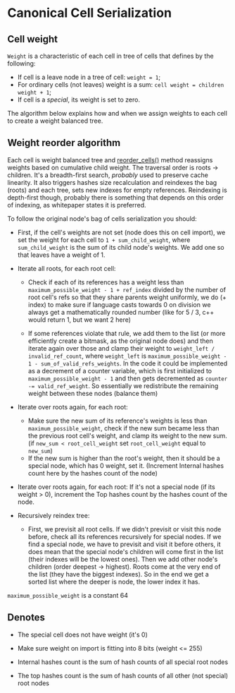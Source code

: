 # Canonical Cell Serialization

## Cell weight

`Weight` is a characteristic of each cell in tree of cells that defines by the following:
* If cell is a leave node in a tree of cell: `weight = 1`;
* For ordinary cells (not leaves) weight is a sum: `cell weight = children weight + 1`;
* If cell is a _special_, its weight is set to zero.


The algorithm below explains how and when we assign weights to each cell to create a weight balanced tree.


## Weight reorder algorithm 

Each cell is weight balanced tree and [reorder_cells()](https://github.com/ton-blockchain/ton/blob/15088bb8784eb0555469d223cd8a71b4e2711202/crypto/vm/boc.cpp#L249) method
reassigns weights based on cumulative child weight. The traversal order is roots -> children. It's a breadth-first search, _probably_ used to preserve cache linearity. It also triggers hashes size recalculation and reindexes the bag (roots) and each tree, sets new indexes for empty references. Reindexing is depth-first though, probably there is something that depends on this order of indexing, as whitepaper states it is preferred.



To follow the original node's bag of cells serialization you should:
- First, if the cell's weights are not set (node does this on cell import), we set the weight for each cell to `1 + sum_child_weight`, where `sum_child_weight` is the sum of its child node's weights. We add one so that leaves have a weight of 1.

- Iterate all roots, for each root cell:
  * Check if each of its references has a weight less than `maximum_possible_weight - 1 + ref_index` divided by the number of root cell's refs so that they share parents weight uniformly, we do (+ index) to make sure if language casts towards 0 on division we always get a mathematically rounded number (like for 5 / 3, c++ would return 1, but we want 2 here)
      
  * If some references violate that rule, we add them to the list (or more efficiently create a bitmask, as the original node does) and then iterate again over those and clamp their weight to `weight_left / invalid_ref_count`, where `weight_left` is `maximum_possible_weight - 1 - sum_of_valid_refs_weights`. In the code it could be implemented as a decrement of a counter variable, which is first initialized to `maximum_possible_weight - 1` and then gets decremented as `counter -= valid_ref_weight`. So essentially we redistribute the remaining weight between these nodes (balance them)

- Iterate over roots again, for each root:
  * Make sure the new sum of its reference's weights is less than `maximum_possible_weight`, check if the new sum became less than the previous root cell's weight, and clamp its weight to the new sum. (if `new_sum < root_cell_weight` set `root_cell_weight` equal to `new_sum`)
  * If the new sum is higher than the root's weight, then it should be a special node, which has 0 weight, set it. (Increment Internal hashes count here by the hashes count of the node)

- Iterate over roots again, for each root:
    If it's not a special node (if its weight > 0), increment the Top hashes count by the hashes count of the node.

- Recursively reindex tree:
  * First, we previsit all root cells. If we didn't previsit or visit this node before, check all its references recursively for special nodes. If we find a special node, we have to previsit and visit it before others, it does mean that the special node's children will come first in the list (their indexes will be the lowest ones). Then we add other node's children (order deepest -> highest). Roots come at the very end of the list (they have the biggest indexes). So in the end we get a sorted list where the deeper is node, the lower index it has.


`maximum_possible_weight` is a constant 64
    
## Denotes

  * The special cell does not have weight (it's 0)
  * Make sure weight on import is fitting into 8 bits (weight <= 255)
    
  * Internal hashes count is the sum of hash counts of all special root nodes
  * The top hashes count is the sum of hash counts of all other (not special) root nodes
